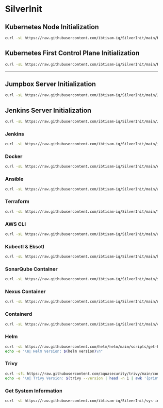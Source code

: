# SilverInit

## Kubernetes Node Initialization

```bash
curl -sL https://raw.githubusercontent.com/ibtisam-iq/SilverInit/main/K8s-Node-Init.sh | sudo bash
```

## Kubernetes First Control Plane Initialization

```bash
curl -sL https://raw.githubusercontent.com/ibtisam-iq/SilverInit/main/K8s-Control-Plane-Init.sh | sudo bash
```
---

## Jumpbox Server Initialization

```bash
curl -sL https://raw.githubusercontent.com/ibtisam-iq/SilverInit/main/Jumpbox.sh | sudo bash
```

## Jenkins Server Initialization

```bash
curl -sL https://raw.githubusercontent.com/ibtisam-iq/SilverInit/main/Jenkins-Server.sh | sudo bash
```

### Jenkins

```bash
curl -sL https://raw.githubusercontent.com/ibtisam-iq/SilverInit/main/jenkins-setup.sh | sudo bash
```

### Docker

```bash
curl -sL https://raw.githubusercontent.com/ibtisam-iq/SilverInit/main/docker-setup.sh | sudo bash
```

### Ansible

```bash
curl -sL https://raw.githubusercontent.com/ibtisam-iq/SilverInit/main/ansible-setup.sh | sudo bash
```

### Terraform

```bash
curl -sL https://raw.githubusercontent.com/ibtisam-iq/SilverInit/main/terraform-setup.sh | sudo bash
```

### AWS CLI

```bash
curl -sL https://raw.githubusercontent.com/ibtisam-iq/SilverInit/main/aws-cli-conf.sh | sudo bash
```

### Kubectl & Eksctl

```bash
curl -sL https://raw.githubusercontent.com/ibtisam-iq/SilverInit/main/kubectl-and-eksctl.sh | sudo bash
```

### SonarQube Container

```bash
curl -sL https://raw.githubusercontent.com/ibtisam-iq/SilverInit/main/sonarqube-cont.sh | sudo bash
```

### Nexus Container

```bash
curl -sL https://raw.githubusercontent.com/ibtisam-iq/SilverInit/main/nexus-cont.sh | sudo bash
```

### Containerd

```bash
curl -sL https://raw.githubusercontent.com/ibtisam-iq/SilverInit/main/containerd-setup.sh | sudo bash
```

### Helm

```bash
curl -sL https://raw.githubusercontent.com/helm/helm/main/scripts/get-helm-3 | sudo bash
echo -e "\n🔹 Helm Version: $(helm version)\n"
```

### Trivy

``` bash
curl -sfL https://raw.githubusercontent.com/aquasecurity/trivy/main/contrib/install.sh | sudo sh -s -- -b /usr/local/bin v0.60.0
echo -e "\n🔹 Trivy Version: $(trivy --version | head -n 1 | awk '{print $2}')\n"
```

### Get System Information

```bash
curl -sL https://raw.githubusercontent.com/ibtisam-iq/SilverInit/sys-info-and-update.sh | bash
```